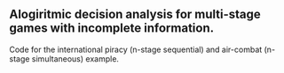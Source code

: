 ## Alogiritmic decision analysis for multi-stage games with incomplete information.

Code for the international piracy (n-stage sequential) and air-combat (n-stage simultaneous) example.

